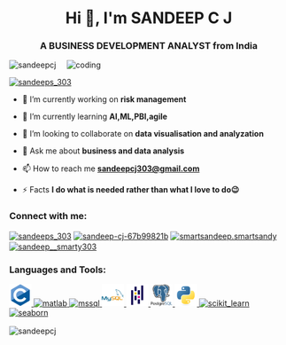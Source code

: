<h1 align="center">Hi 👋, I'm SANDEEP C J</h1>
<h3 align="center">A BUSINESS DEVELOPMENT ANALYST from India</h3>

<img align="right" alt="coding" width="400" src="https://media.tenor.com/2uyENRmiUt0AAAAC/coding.gif">

<p align="left"> <img src="https://komarev.com/ghpvc/?username=sandeepcj&label=Profile%20views&color=0e75b6&style=flat" alt="sandeepcj" /> </p>

<p align="left"> <a href="https://twitter.com/sandeeps_303" target="blank"><img src="https://img.shields.io/twitter/follow/sandeeps_303?logo=twitter&style=for-the-badge" alt="sandeeps_303" /></a> </p>

- 🔭 I’m currently working on **risk management**

- 🌱 I’m currently learning **AI,ML,PBI,agile**

- 👯 I’m looking to collaborate on **data visualisation and analyzation**

- 💬 Ask me about **business and data analysis**

- 📫 How to reach me **sandeepcj303@gmail.com**

- ⚡ Facts **I do what is needed rather than what I love to do😉**

<h3 align="left">Connect with me:</h3>
<p align="left">
<a href="https://twitter.com/sandeeps_303" target="blank"><img align="center" src="https://raw.githubusercontent.com/rahuldkjain/github-profile-readme-generator/master/src/images/icons/Social/twitter.svg" alt="sandeeps_303" height="30" width="40" /></a>
<a href="https://linkedin.com/in/sandeep-cj-67b99821b" target="blank"><img align="center" src="https://raw.githubusercontent.com/rahuldkjain/github-profile-readme-generator/master/src/images/icons/Social/linked-in-alt.svg" alt="sandeep-cj-67b99821b" height="30" width="40" /></a>
<a href="https://fb.com/smartsandeep.smartsandy" target="blank"><img align="center" src="https://raw.githubusercontent.com/rahuldkjain/github-profile-readme-generator/master/src/images/icons/Social/facebook.svg" alt="smartsandeep.smartsandy" height="30" width="40" /></a>
<a href="https://instagram.com/sandeep__smarty303" target="blank"><img align="center" src="https://raw.githubusercontent.com/rahuldkjain/github-profile-readme-generator/master/src/images/icons/Social/instagram.svg" alt="sandeep__smarty303" height="30" width="40" /></a>
</p>

<h3 align="left">Languages and Tools:</h3>
<p align="left"> <a href="https://www.cprogramming.com/" target="_blank" rel="noreferrer"> <img src="https://raw.githubusercontent.com/devicons/devicon/master/icons/c/c-original.svg" alt="c" width="40" height="40"/> </a> <a href="https://www.mathworks.com/" target="_blank" rel="noreferrer"> <img src="https://upload.wikimedia.org/wikipedia/commons/2/21/Matlab_Logo.png" alt="matlab" width="40" height="40"/> </a> <a href="https://www.microsoft.com/en-us/sql-server" target="_blank" rel="noreferrer"> <img src="https://www.svgrepo.com/show/303229/microsoft-sql-server-logo.svg" alt="mssql" width="40" height="40"/> </a> <a href="https://www.mysql.com/" target="_blank" rel="noreferrer"> <img src="https://raw.githubusercontent.com/devicons/devicon/master/icons/mysql/mysql-original-wordmark.svg" alt="mysql" width="40" height="40"/> </a> <a href="https://pandas.pydata.org/" target="_blank" rel="noreferrer"> <img src="https://raw.githubusercontent.com/devicons/devicon/2ae2a900d2f041da66e950e4d48052658d850630/icons/pandas/pandas-original.svg" alt="pandas" width="40" height="40"/> </a> <a href="https://www.postgresql.org" target="_blank" rel="noreferrer"> <img src="https://raw.githubusercontent.com/devicons/devicon/master/icons/postgresql/postgresql-original-wordmark.svg" alt="postgresql" width="40" height="40"/> </a> <a href="https://www.python.org" target="_blank" rel="noreferrer"> <img src="https://raw.githubusercontent.com/devicons/devicon/master/icons/python/python-original.svg" alt="python" width="40" height="40"/> </a> <a href="https://scikit-learn.org/" target="_blank" rel="noreferrer"> <img src="https://upload.wikimedia.org/wikipedia/commons/0/05/Scikit_learn_logo_small.svg" alt="scikit_learn" width="40" height="40"/> </a> <a href="https://seaborn.pydata.org/" target="_blank" rel="noreferrer"> <img src="https://seaborn.pydata.org/_images/logo-mark-lightbg.svg" alt="seaborn" width="40" height="40"/> </a> </p>


<p><img align="center" src="https://github-readme-streak-stats.herokuapp.com/?user=sandeepcj&" alt="sandeepcj" /></p>

<!---
SANDEEPCJ/SANDEEPCJ is a ✨ special ✨ repository because its `README.md` (this file) appears on your GitHub profile.
You can click the Preview link to take a look at your changes.
--->
